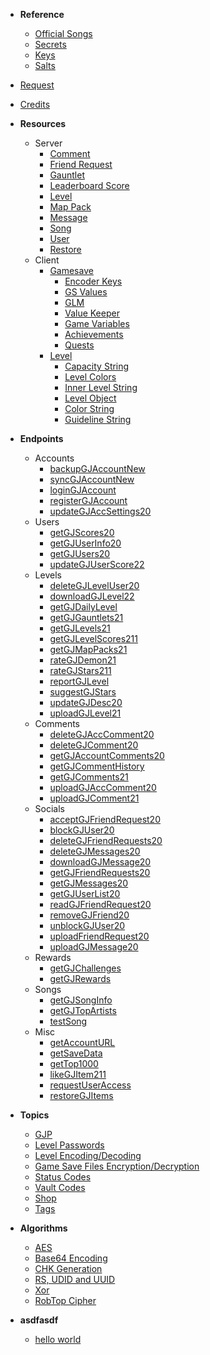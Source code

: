 <!-- docs/_sidebar.md -->
- **Reference**
    - [Official Songs](/reference/songs)
    - [Secrets](/reference/secrets)
    - [Keys](/reference/keys)
    - [Salts](/reference/salts)
- [Request](/endpoints/generic.md)
- [Credits](/CREDITS)



- **Resources**
  - Server
    - [Comment](/resources/server/comment.md)
    - [Friend Request](/resources/server/friendrequest.md)
    - [Gauntlet](/resources/server/gauntlet.md)
    - [Leaderboard Score](/resources/server/leaderboardscore.md)
    - [Level](/resources/server/level.md)
    - [Map Pack](/resources/server/mappack.md)
    - [Message](/resources/server/message.md)
    - [Song](/resources/server/song.md)
    - [User](/resources/server/user.md)
    - [Restore](/resources/server/restore.md)
  - Client
    - [Gamesave](/resources/client/gamesave.md)
      - [Encoder Keys](resources/client/gamesave/kCEK.md)
      - [GS Values](/resources/client/gamesave/GS_Value.md)
      - [GLM](/resources/client/gamesave/GLM.md)
      - [Value Keeper](/resources/client/gamesave/valueKeeper.md)
      - [Game Variables](/resources/client/gamesave/gv.md)
      - [Achievements](/resources/client/gamesave/achievement.md)
      - [Quests](/resources/client/gamesave/quests.md)
    - [Level](/resources/client/level.md)
      - [Capacity String](/resources/client/level-components/capacity-string.md)
      - [Level Colors](/resources/client/level-components/level-colors.md)
      - [Inner Level String](/resources/client/level-components/inner-level-string.md)
      - [Level Object](/resources/client/level-components/level-object.md)
      - [Color String](/resources/client/level-components/color-string.md)
      - [Guideline String](/resources/client/level-components/guideline-string.md)


- **Endpoints**
  - Accounts
    - [backupGJAccountNew](/endpoints/accounts/backupGJAccountNew.md)
    - [syncGJAccountNew](/endpoints/accounts/syncGJAccountNew.md)
    - [loginGJAccount](/endpoints/accounts/loginGJAccount.md)
    - [registerGJAccount](/endpoints/accounts/registerGJAccount.md)
    - [updateGJAccSettings20](/endpoints/accounts/updateGJAccSettings20.md)
  - Users
    - [getGJScores20](/endpoints/users/getGJScores20.md)
    - [getGJUserInfo20](/endpoints/users/getGJUserInfo20.md)
    - [getGJUsers20](/endpoints/users/getGJUsers20.md)
    - [updateGJUserScore22](/endpoints/users/updateGJUserScore22.md)
  - Levels
    - [deleteGJLevelUser20](/endpoints/levels/deleteGJLevelUser20.md)
    - [downloadGJLevel22](/endpoints/levels/downloadGJLevel22.md)
    - [getGJDailyLevel](/endpoints/levels/getGJDailyLevel.md)
    - [getGJGauntlets21](/endpoints/levels/getGJGauntlets21.md)
    - [getGJLevels21](/endpoints/levels/getGJLevels21.md)
    - [getGJLevelScores211](/endpoints/levels/getGJLevelScores211.md)
    - [getGJMapPacks21](/endpoints/levels/getGJMapPacks21.md)
    - [rateGJDemon21](/endpoints/levels/rateGJDemon21.md)
    - [rateGJStars211](/endpoints/levels/rateGJStars211.md)
    - [reportGJLevel](/endpoints/levels/reportGJLevel.md)
    - [suggestGJStars](/endpoints/levels/suggestGJStars.md)
    - [updateGJDesc20](/endpoints/levels/updateGJDesc20.md)
    - [uploadGJLevel21](/endpoints/levels/uploadGJLevel21.md)
  - Comments
    - [deleteGJAccComment20](/endpoints/comments/deleteGJAccComment20.md)
    - [deleteGJComment20](/endpoints/comments/deleteGJComment20.md)
    - [getGJAccountComments20](/endpoints/comments/getGJAccountComments20.md)
    - [getGJCommentHistory](/endpoints/comments/getGJCommentHistory.md)
    - [getGJComments21](/endpoints/comments/getGJComments21.md)
    - [uploadGJAccComment20](/endpoints/comments/uploadGJAccComment20.md)
    - [uploadGJComment21](/endpoints/comments/uploadGJComment21.md)
  - Socials
    - [acceptGJFriendRequest20](/endpoints/socials/acceptGJFriendRequest20.md)
    - [blockGJUser20](/endpoints/socials/blockGJUser20.md)
    - [deleteGJFriendRequests20](/endpoints/socials/deleteGJFriendRequests20.md)
    - [deleteGJMessages20](/endpoints/socials/deleteGJMessages20.md)
    - [downloadGJMessage20](/endpoints/socials/downloadGJMessage20.md)
    - [getGJFriendRequests20](/endpoints/socials/getGJFriendRequests20.md)
    - [getGJMessages20](/endpoints/socials/getGJMessages20.md)
    - [getGJUserList20](/endpoints/socials/getGJUserList20.md)
    - [readGJFriendRequest20](/endpoints/socials/readGJFriendRequest20.md)
    - [removeGJFriend20](/endpoints/socials/removeGJFriend20.md)
    - [unblockGJUser20](/endpoints/socials/unblockGJUser20.md)
    - [uploadFriendRequest20](/endpoints/socials/UploadFriendRequest20.md)
    - [uploadGJMessage20](/endpoints/socials/uploadGJMessage20.md)
  - Rewards
    - [getGJChallenges](/endpoints/rewards/getGJChallenges.md)
    - [getGJRewards](/endpoints/rewards/getGJRewards.md)
  - Songs
    - [getGJSongInfo](/endpoints/songs/getGJSongInfo.md)
    - [getGJTopArtists](/endpoints/songs/getGJTopArtists.md)
    - [testSong](/endpoints/songs/testSong.md)
  - Misc
    - [getAccountURL](/endpoints/misc/getAccountURL.md)
    - [getSaveData](/endpoints/misc/getSaveData.md)
    - [getTop1000](/endpoints/misc/getTop1000.md)
    - [likeGJItem211](/endpoints/misc/likeGJItem211.md)
    - [requestUserAccess](/endpoints/misc/requestUserAccess.md)
    - [restoreGJItems](/endpoints/misc/restoreGJItems.md)


- **Topics**
  - [GJP](/topics/gjp.md)
  - [Level Passwords](/topics/level_passwords.md)
  - [Level Encoding/Decoding](/topics/levelstring_encoding_decoding.md)
  - [Game Save Files Encryption/Decryption](/topics/localfiles_encrypt_decrypt.md)
  - [Status Codes](/topics/status_codes.md)
  - [Vault Codes](/topics/vault_codes.md)
  - [Shop](/topics/shop)
  - [Tags](/topics/tags)  


- **Algorithms**
  - [AES](topics/encryption/AES.md)
  - [Base64 Encoding](topics/encryption/base64.md)
  - [CHK Generation](topics/encryption/chk.md)
  - [RS, UDID and UUID](topics/encryption/id.md)
  - [Xor](topics/encryption/xor.md)
  - [RobTop Cipher](topics/encryption/robtop-cipher.md)


- **asdfasdf**
  - [hello world](topics/encryption/AES.md)
